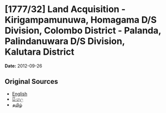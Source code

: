 # [1777/32] Land Acquisition - Kirigampamunuwa, Homagama D/S Division, Colombo District - Palanda, Palindanuwara D/S Division, Kalutara District

**Date:** 2012-09-26

## Original Sources

- [English](https://documents.gov.lk/view/extra-gazettes/2012/9/1777-32_E.pdf)
- [සිංහල](https://documents.gov.lk/view/extra-gazettes/2012/9/1777-32_S.pdf)
- [தமிழ்](https://documents.gov.lk/view/extra-gazettes/2012/9/1777-32_T.pdf)
